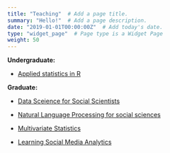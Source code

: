 ```yaml
---
title: "Teaching"  # Add a page title.
summary: "Hello!"  # Add a page description.
date: "2019-01-01T00:00:00Z"  # Add today's date.
type: "widget_page"  # Page type is a Widget Page
weight: 50
---
```

**Undergraduate:**  

- [Applied statistics in R](https://lusiki.github.io/WebStatistika/)


**Graduate:** 

- [Data Sceience for Social Scientists](https://lusiki.github.io/WebObradaPodataka/)

- [Natural Language Processing for social sciences](https://github.com/lusiki/Analiza-teksta)

- [Multivariate Statistics](https://lusiki.github.io/WebMultiVar/)

- [Learning Social Media Analytics](https://lusiki.github.io/Learning-Social-Media-Analytics/)


